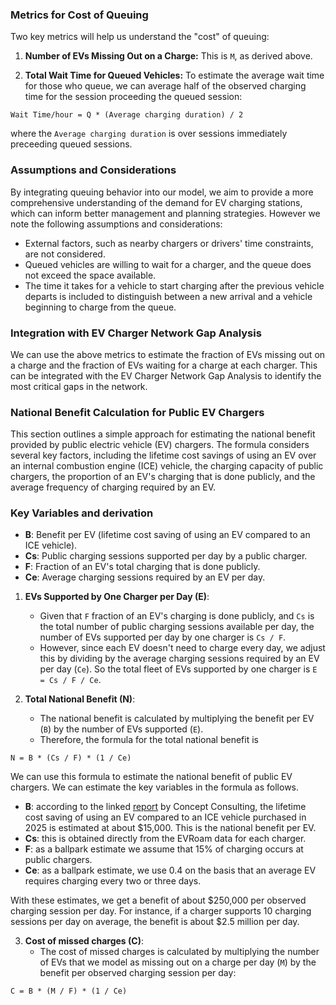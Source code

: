 
### Metrics for Cost of Queuing

Two key metrics will help us understand the "cost" of queuing:

1. **Number of EVs Missing Out on a Charge:**
   This is `M`, as derived above.

2. **Total Wait Time for Queued Vehicles:**
   To estimate the average wait time for those who queue, we can average half of the observed charging time for the session proceeding the queued session:

```
Wait Time/hour = Q * (Average charging duration) / 2
```
where the `Average charging duration` is over sessions immediately preceeding queued sessions.

### Assumptions and Considerations

By integrating queuing behavior into our model, we aim to provide a more comprehensive understanding of the demand for EV charging stations, which can inform better management and planning strategies. However we note the following assumptions and considerations:

- External factors, such as nearby chargers or drivers' time constraints, are not considered.
- Queued vehicles are willing to wait for a charger, and the queue does not exceed the space available.
- The time it takes for a vehicle to start charging after the previous vehicle departs is included to distinguish between a new arrival and a vehicle beginning to charge from the queue.


### Integration with EV Charger Network Gap Analysis

We can use the above metrics to estimate the fraction of EVs missing out on a charge and the fraction of EVs waiting for a charge at each charger. This can be integrated with the EV Charger Network Gap Analysis to identify the most critical gaps in the network.


### National Benefit Calculation for Public EV Chargers

This section outlines a simple approach for estimating the national benefit provided by public electric vehicle (EV) chargers. The formula considers several key factors, including the lifetime cost savings of using an EV over an internal combustion engine (ICE) vehicle, the charging capacity of public chargers, the proportion of an EV's charging that is done publicly, and the average frequency of charging required by an EV.

### Key Variables and derivation

- **B**: Benefit per EV (lifetime cost saving of using an EV compared to an ICE vehicle).
- **Cs**: Public charging sessions supported per day by a public charger.
- **F**: Fraction of an EV's total charging that is done publicly.
- **Ce**: Average charging sessions required by an EV per day.

1. **EVs Supported by One Charger per Day (E)**:
   - Given that `F` fraction of an EV's charging is done publicly, and `Cs` is the total number of public charging sessions available per day, the number of EVs supported per day by one charger is `Cs / F`.
   - However, since each EV doesn't need to charge every day, we adjust this by dividing by the average charging sessions required by an EV per day (`Ce`). So the total fleet of EVs supported by one charger is `E = Cs / F / Ce`.

2. **Total National Benefit (N)**:
   - The national benefit is calculated by multiplying the benefit per EV (`B`) by the number of EVs supported (`E`).
   - Therefore, the formula for the total national benefit is
```
N = B * (Cs / F) * (1 / Ce)
```
We can use this formula to estimate the national benefit of public EV chargers. We can estimate the key variables in the formula as follows.

- **B**: according to the linked [report](https://www.oriongroup.co.nz/assets/Value-of-EVs-to-NZ-Concept-Consulting-August-2019.pdf) by Concept Consulting, the lifetime cost saving of using an EV compared to an ICE vehicle purchased in 2025 is estimated at about $15,000. This is the national benefit per EV.
- **Cs**: this is obtained directly from the EVRoam data for each charger.
- **F**: as a ballpark estimate we assume that 15% of charging occurs at public chargers.
- **Ce**: as a ballpark estimate, we use 0.4 on the basis that an average EV requires charging every two or three days.

With these estimates, we get a benefit of about $250,000 per observed charging session per day. For instance, if a charger supports 10 charging sessions per day on average, the benefit is about $2.5 million per day.

3. **Cost of missed charges (C)**:
   - The cost of missed charges is calculated by multiplying the number of EVs that we model as missing out on a charge per day (`M`) by the benefit per observed charging session per day:
```
C = B * (M / F) * (1 / Ce)
```

